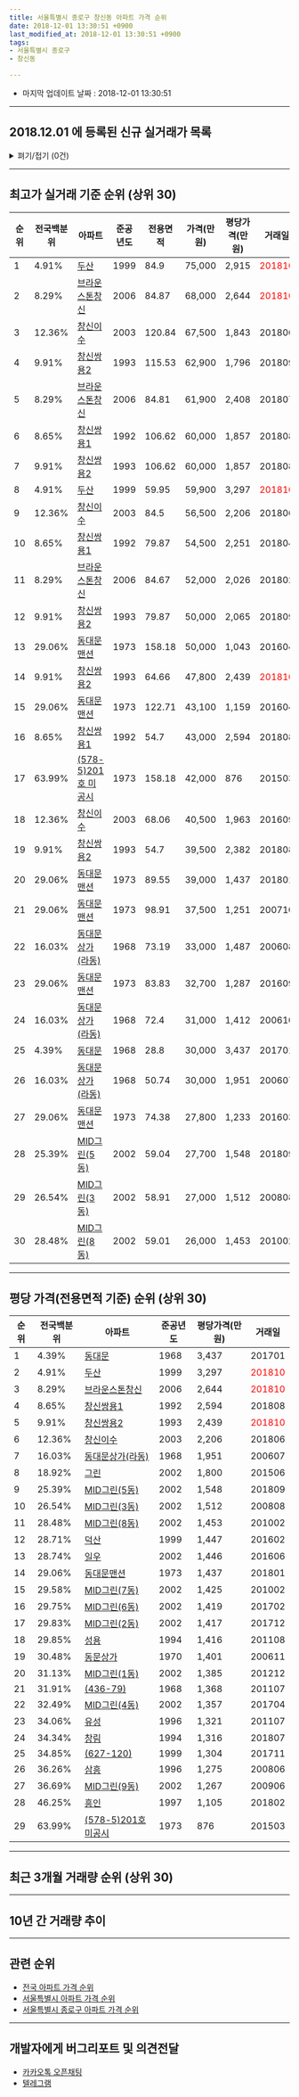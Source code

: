 ```yaml
---
title: 서울특별시 종로구 창신동 아파트 가격 순위
date: 2018-12-01 13:30:51 +0900
last_modified_at: 2018-12-01 13:30:51 +0900
tags:
- 서울특별시 종로구
- 창신동

---
```


* 마지막 업데이트 날짜 : 2018-12-01 13:30:51

---

## 2018.12.01 에 등록된 신규 실거래가 목록

<details>
<summary>펴기/접기 (0건)</summary>
<div markdown="1">

|아파트|전국백분위|준공년도|전용면적|가격(만원)|평당가격(만원)|거래일|
|---|---|---|---|---|---|---|
|없음|||||||


</div>
</details>

---

## 최고가 실거래 기준 순위 (상위 30)


|순위|전국백분위|아파트|준공년도|전용면적|가격(만원)|평당가격(만원)|거래일|
|---|---|---|---|---|---|---|---|
|1|4.91%|[두산](https://search.naver.com/search.naver?query=%EC%84%9C%EC%9A%B8%ED%8A%B9%EB%B3%84%EC%8B%9C+%EC%A2%85%EB%A1%9C%EA%B5%AC+%EC%B0%BD%EC%8B%A0%EB%8F%99+%EB%91%90%EC%82%B0)|1999|84.9|75,000|2,915|<span style="color:red">201810</span>|
|2|8.29%|[브라운스톤창신](https://search.naver.com/search.naver?query=%EC%84%9C%EC%9A%B8%ED%8A%B9%EB%B3%84%EC%8B%9C+%EC%A2%85%EB%A1%9C%EA%B5%AC+%EC%B0%BD%EC%8B%A0%EB%8F%99+%EB%B8%8C%EB%9D%BC%EC%9A%B4%EC%8A%A4%ED%86%A4%EC%B0%BD%EC%8B%A0)|2006|84.87|68,000|2,644|<span style="color:red">201810</span>|
|3|12.36%|[창신이수](https://search.naver.com/search.naver?query=%EC%84%9C%EC%9A%B8%ED%8A%B9%EB%B3%84%EC%8B%9C+%EC%A2%85%EB%A1%9C%EA%B5%AC+%EC%B0%BD%EC%8B%A0%EB%8F%99+%EC%B0%BD%EC%8B%A0%EC%9D%B4%EC%88%98)|2003|120.84|67,500|1,843|201806|
|4|9.91%|[창신쌍용2](https://search.naver.com/search.naver?query=%EC%84%9C%EC%9A%B8%ED%8A%B9%EB%B3%84%EC%8B%9C+%EC%A2%85%EB%A1%9C%EA%B5%AC+%EC%B0%BD%EC%8B%A0%EB%8F%99+%EC%B0%BD%EC%8B%A0%EC%8C%8D%EC%9A%A92)|1993|115.53|62,900|1,796|201809|
|5|8.29%|[브라운스톤창신](https://search.naver.com/search.naver?query=%EC%84%9C%EC%9A%B8%ED%8A%B9%EB%B3%84%EC%8B%9C+%EC%A2%85%EB%A1%9C%EA%B5%AC+%EC%B0%BD%EC%8B%A0%EB%8F%99+%EB%B8%8C%EB%9D%BC%EC%9A%B4%EC%8A%A4%ED%86%A4%EC%B0%BD%EC%8B%A0)|2006|84.81|61,900|2,408|201807|
|6|8.65%|[창신쌍용1](https://search.naver.com/search.naver?query=%EC%84%9C%EC%9A%B8%ED%8A%B9%EB%B3%84%EC%8B%9C+%EC%A2%85%EB%A1%9C%EA%B5%AC+%EC%B0%BD%EC%8B%A0%EB%8F%99+%EC%B0%BD%EC%8B%A0%EC%8C%8D%EC%9A%A91)|1992|106.62|60,000|1,857|201808|
|7|9.91%|[창신쌍용2](https://search.naver.com/search.naver?query=%EC%84%9C%EC%9A%B8%ED%8A%B9%EB%B3%84%EC%8B%9C+%EC%A2%85%EB%A1%9C%EA%B5%AC+%EC%B0%BD%EC%8B%A0%EB%8F%99+%EC%B0%BD%EC%8B%A0%EC%8C%8D%EC%9A%A92)|1993|106.62|60,000|1,857|201808|
|8|4.91%|[두산](https://search.naver.com/search.naver?query=%EC%84%9C%EC%9A%B8%ED%8A%B9%EB%B3%84%EC%8B%9C+%EC%A2%85%EB%A1%9C%EA%B5%AC+%EC%B0%BD%EC%8B%A0%EB%8F%99+%EB%91%90%EC%82%B0)|1999|59.95|59,900|3,297|<span style="color:red">201810</span>|
|9|12.36%|[창신이수](https://search.naver.com/search.naver?query=%EC%84%9C%EC%9A%B8%ED%8A%B9%EB%B3%84%EC%8B%9C+%EC%A2%85%EB%A1%9C%EA%B5%AC+%EC%B0%BD%EC%8B%A0%EB%8F%99+%EC%B0%BD%EC%8B%A0%EC%9D%B4%EC%88%98)|2003|84.5|56,500|2,206|201806|
|10|8.65%|[창신쌍용1](https://search.naver.com/search.naver?query=%EC%84%9C%EC%9A%B8%ED%8A%B9%EB%B3%84%EC%8B%9C+%EC%A2%85%EB%A1%9C%EA%B5%AC+%EC%B0%BD%EC%8B%A0%EB%8F%99+%EC%B0%BD%EC%8B%A0%EC%8C%8D%EC%9A%A91)|1992|79.87|54,500|2,251|201804|
|11|8.29%|[브라운스톤창신](https://search.naver.com/search.naver?query=%EC%84%9C%EC%9A%B8%ED%8A%B9%EB%B3%84%EC%8B%9C+%EC%A2%85%EB%A1%9C%EA%B5%AC+%EC%B0%BD%EC%8B%A0%EB%8F%99+%EB%B8%8C%EB%9D%BC%EC%9A%B4%EC%8A%A4%ED%86%A4%EC%B0%BD%EC%8B%A0)|2006|84.67|52,000|2,026|201802|
|12|9.91%|[창신쌍용2](https://search.naver.com/search.naver?query=%EC%84%9C%EC%9A%B8%ED%8A%B9%EB%B3%84%EC%8B%9C+%EC%A2%85%EB%A1%9C%EA%B5%AC+%EC%B0%BD%EC%8B%A0%EB%8F%99+%EC%B0%BD%EC%8B%A0%EC%8C%8D%EC%9A%A92)|1993|79.87|50,000|2,065|201809|
|13|29.06%|[동대문맨션](https://search.naver.com/search.naver?query=%EC%84%9C%EC%9A%B8%ED%8A%B9%EB%B3%84%EC%8B%9C+%EC%A2%85%EB%A1%9C%EA%B5%AC+%EC%B0%BD%EC%8B%A0%EB%8F%99+%EB%8F%99%EB%8C%80%EB%AC%B8%EB%A7%A8%EC%85%98)|1973|158.18|50,000|1,043|201604|
|14|9.91%|[창신쌍용2](https://search.naver.com/search.naver?query=%EC%84%9C%EC%9A%B8%ED%8A%B9%EB%B3%84%EC%8B%9C+%EC%A2%85%EB%A1%9C%EA%B5%AC+%EC%B0%BD%EC%8B%A0%EB%8F%99+%EC%B0%BD%EC%8B%A0%EC%8C%8D%EC%9A%A92)|1993|64.66|47,800|2,439|<span style="color:red">201810</span>|
|15|29.06%|[동대문맨션](https://search.naver.com/search.naver?query=%EC%84%9C%EC%9A%B8%ED%8A%B9%EB%B3%84%EC%8B%9C+%EC%A2%85%EB%A1%9C%EA%B5%AC+%EC%B0%BD%EC%8B%A0%EB%8F%99+%EB%8F%99%EB%8C%80%EB%AC%B8%EB%A7%A8%EC%85%98)|1973|122.71|43,100|1,159|201604|
|16|8.65%|[창신쌍용1](https://search.naver.com/search.naver?query=%EC%84%9C%EC%9A%B8%ED%8A%B9%EB%B3%84%EC%8B%9C+%EC%A2%85%EB%A1%9C%EA%B5%AC+%EC%B0%BD%EC%8B%A0%EB%8F%99+%EC%B0%BD%EC%8B%A0%EC%8C%8D%EC%9A%A91)|1992|54.7|43,000|2,594|201808|
|17|63.99%|[(578-5)201호 미공시](https://search.naver.com/search.naver?query=%EC%84%9C%EC%9A%B8%ED%8A%B9%EB%B3%84%EC%8B%9C+%EC%A2%85%EB%A1%9C%EA%B5%AC+%EC%B0%BD%EC%8B%A0%EB%8F%99+%28578-5%29201%ED%98%B8+%EB%AF%B8%EA%B3%B5%EC%8B%9C)|1973|158.18|42,000|876|201503|
|18|12.36%|[창신이수](https://search.naver.com/search.naver?query=%EC%84%9C%EC%9A%B8%ED%8A%B9%EB%B3%84%EC%8B%9C+%EC%A2%85%EB%A1%9C%EA%B5%AC+%EC%B0%BD%EC%8B%A0%EB%8F%99+%EC%B0%BD%EC%8B%A0%EC%9D%B4%EC%88%98)|2003|68.06|40,500|1,963|201609|
|19|9.91%|[창신쌍용2](https://search.naver.com/search.naver?query=%EC%84%9C%EC%9A%B8%ED%8A%B9%EB%B3%84%EC%8B%9C+%EC%A2%85%EB%A1%9C%EA%B5%AC+%EC%B0%BD%EC%8B%A0%EB%8F%99+%EC%B0%BD%EC%8B%A0%EC%8C%8D%EC%9A%A92)|1993|54.7|39,500|2,382|201808|
|20|29.06%|[동대문맨션](https://search.naver.com/search.naver?query=%EC%84%9C%EC%9A%B8%ED%8A%B9%EB%B3%84%EC%8B%9C+%EC%A2%85%EB%A1%9C%EA%B5%AC+%EC%B0%BD%EC%8B%A0%EB%8F%99+%EB%8F%99%EB%8C%80%EB%AC%B8%EB%A7%A8%EC%85%98)|1973|89.55|39,000|1,437|201801|
|21|29.06%|[동대문맨션](https://search.naver.com/search.naver?query=%EC%84%9C%EC%9A%B8%ED%8A%B9%EB%B3%84%EC%8B%9C+%EC%A2%85%EB%A1%9C%EA%B5%AC+%EC%B0%BD%EC%8B%A0%EB%8F%99+%EB%8F%99%EB%8C%80%EB%AC%B8%EB%A7%A8%EC%85%98)|1973|98.91|37,500|1,251|200710|
|22|16.03%|[동대문상가(라동)](https://search.naver.com/search.naver?query=%EC%84%9C%EC%9A%B8%ED%8A%B9%EB%B3%84%EC%8B%9C+%EC%A2%85%EB%A1%9C%EA%B5%AC+%EC%B0%BD%EC%8B%A0%EB%8F%99+%EB%8F%99%EB%8C%80%EB%AC%B8%EC%83%81%EA%B0%80%28%EB%9D%BC%EB%8F%99%29)|1968|73.19|33,000|1,487|200608|
|23|29.06%|[동대문맨션](https://search.naver.com/search.naver?query=%EC%84%9C%EC%9A%B8%ED%8A%B9%EB%B3%84%EC%8B%9C+%EC%A2%85%EB%A1%9C%EA%B5%AC+%EC%B0%BD%EC%8B%A0%EB%8F%99+%EB%8F%99%EB%8C%80%EB%AC%B8%EB%A7%A8%EC%85%98)|1973|83.83|32,700|1,287|201609|
|24|16.03%|[동대문상가(라동)](https://search.naver.com/search.naver?query=%EC%84%9C%EC%9A%B8%ED%8A%B9%EB%B3%84%EC%8B%9C+%EC%A2%85%EB%A1%9C%EA%B5%AC+%EC%B0%BD%EC%8B%A0%EB%8F%99+%EB%8F%99%EB%8C%80%EB%AC%B8%EC%83%81%EA%B0%80%28%EB%9D%BC%EB%8F%99%29)|1968|72.4|31,000|1,412|200610|
|25|4.39%|[동대문](https://search.naver.com/search.naver?query=%EC%84%9C%EC%9A%B8%ED%8A%B9%EB%B3%84%EC%8B%9C+%EC%A2%85%EB%A1%9C%EA%B5%AC+%EC%B0%BD%EC%8B%A0%EB%8F%99+%EB%8F%99%EB%8C%80%EB%AC%B8)|1968|28.8|30,000|3,437|201701|
|26|16.03%|[동대문상가(라동)](https://search.naver.com/search.naver?query=%EC%84%9C%EC%9A%B8%ED%8A%B9%EB%B3%84%EC%8B%9C+%EC%A2%85%EB%A1%9C%EA%B5%AC+%EC%B0%BD%EC%8B%A0%EB%8F%99+%EB%8F%99%EB%8C%80%EB%AC%B8%EC%83%81%EA%B0%80%28%EB%9D%BC%EB%8F%99%29)|1968|50.74|30,000|1,951|200607|
|27|29.06%|[동대문맨션](https://search.naver.com/search.naver?query=%EC%84%9C%EC%9A%B8%ED%8A%B9%EB%B3%84%EC%8B%9C+%EC%A2%85%EB%A1%9C%EA%B5%AC+%EC%B0%BD%EC%8B%A0%EB%8F%99+%EB%8F%99%EB%8C%80%EB%AC%B8%EB%A7%A8%EC%85%98)|1973|74.38|27,800|1,233|201603|
|28|25.39%|[MID그린(5동)](https://search.naver.com/search.naver?query=%EC%84%9C%EC%9A%B8%ED%8A%B9%EB%B3%84%EC%8B%9C+%EC%A2%85%EB%A1%9C%EA%B5%AC+%EC%B0%BD%EC%8B%A0%EB%8F%99+MID%EA%B7%B8%EB%A6%B0%285%EB%8F%99%29)|2002|59.04|27,700|1,548|201809|
|29|26.54%|[MID그린(3동)](https://search.naver.com/search.naver?query=%EC%84%9C%EC%9A%B8%ED%8A%B9%EB%B3%84%EC%8B%9C+%EC%A2%85%EB%A1%9C%EA%B5%AC+%EC%B0%BD%EC%8B%A0%EB%8F%99+MID%EA%B7%B8%EB%A6%B0%283%EB%8F%99%29)|2002|58.91|27,000|1,512|200808|
|30|28.48%|[MID그린(8동)](https://search.naver.com/search.naver?query=%EC%84%9C%EC%9A%B8%ED%8A%B9%EB%B3%84%EC%8B%9C+%EC%A2%85%EB%A1%9C%EA%B5%AC+%EC%B0%BD%EC%8B%A0%EB%8F%99+MID%EA%B7%B8%EB%A6%B0%288%EB%8F%99%29)|2002|59.01|26,000|1,453|201002|


---

## 평당 가격(전용면적 기준) 순위 (상위 30)


|순위|전국백분위|아파트|준공년도|평당가격(만원)|거래일|
|---|---|---|---|---|---|
|1|4.39%|[동대문](https://search.naver.com/search.naver?query=%EC%84%9C%EC%9A%B8%ED%8A%B9%EB%B3%84%EC%8B%9C+%EC%A2%85%EB%A1%9C%EA%B5%AC+%EC%B0%BD%EC%8B%A0%EB%8F%99+%EB%8F%99%EB%8C%80%EB%AC%B8)|1968|3,437|201701|
|2|4.91%|[두산](https://search.naver.com/search.naver?query=%EC%84%9C%EC%9A%B8%ED%8A%B9%EB%B3%84%EC%8B%9C+%EC%A2%85%EB%A1%9C%EA%B5%AC+%EC%B0%BD%EC%8B%A0%EB%8F%99+%EB%91%90%EC%82%B0)|1999|3,297|<span style="color:red">201810</span>|
|3|8.29%|[브라운스톤창신](https://search.naver.com/search.naver?query=%EC%84%9C%EC%9A%B8%ED%8A%B9%EB%B3%84%EC%8B%9C+%EC%A2%85%EB%A1%9C%EA%B5%AC+%EC%B0%BD%EC%8B%A0%EB%8F%99+%EB%B8%8C%EB%9D%BC%EC%9A%B4%EC%8A%A4%ED%86%A4%EC%B0%BD%EC%8B%A0)|2006|2,644|<span style="color:red">201810</span>|
|4|8.65%|[창신쌍용1](https://search.naver.com/search.naver?query=%EC%84%9C%EC%9A%B8%ED%8A%B9%EB%B3%84%EC%8B%9C+%EC%A2%85%EB%A1%9C%EA%B5%AC+%EC%B0%BD%EC%8B%A0%EB%8F%99+%EC%B0%BD%EC%8B%A0%EC%8C%8D%EC%9A%A91)|1992|2,594|201808|
|5|9.91%|[창신쌍용2](https://search.naver.com/search.naver?query=%EC%84%9C%EC%9A%B8%ED%8A%B9%EB%B3%84%EC%8B%9C+%EC%A2%85%EB%A1%9C%EA%B5%AC+%EC%B0%BD%EC%8B%A0%EB%8F%99+%EC%B0%BD%EC%8B%A0%EC%8C%8D%EC%9A%A92)|1993|2,439|<span style="color:red">201810</span>|
|6|12.36%|[창신이수](https://search.naver.com/search.naver?query=%EC%84%9C%EC%9A%B8%ED%8A%B9%EB%B3%84%EC%8B%9C+%EC%A2%85%EB%A1%9C%EA%B5%AC+%EC%B0%BD%EC%8B%A0%EB%8F%99+%EC%B0%BD%EC%8B%A0%EC%9D%B4%EC%88%98)|2003|2,206|201806|
|7|16.03%|[동대문상가(라동)](https://search.naver.com/search.naver?query=%EC%84%9C%EC%9A%B8%ED%8A%B9%EB%B3%84%EC%8B%9C+%EC%A2%85%EB%A1%9C%EA%B5%AC+%EC%B0%BD%EC%8B%A0%EB%8F%99+%EB%8F%99%EB%8C%80%EB%AC%B8%EC%83%81%EA%B0%80%28%EB%9D%BC%EB%8F%99%29)|1968|1,951|200607|
|8|18.92%|[그린](https://search.naver.com/search.naver?query=%EC%84%9C%EC%9A%B8%ED%8A%B9%EB%B3%84%EC%8B%9C+%EC%A2%85%EB%A1%9C%EA%B5%AC+%EC%B0%BD%EC%8B%A0%EB%8F%99+%EA%B7%B8%EB%A6%B0)|2002|1,800|201506|
|9|25.39%|[MID그린(5동)](https://search.naver.com/search.naver?query=%EC%84%9C%EC%9A%B8%ED%8A%B9%EB%B3%84%EC%8B%9C+%EC%A2%85%EB%A1%9C%EA%B5%AC+%EC%B0%BD%EC%8B%A0%EB%8F%99+MID%EA%B7%B8%EB%A6%B0%285%EB%8F%99%29)|2002|1,548|201809|
|10|26.54%|[MID그린(3동)](https://search.naver.com/search.naver?query=%EC%84%9C%EC%9A%B8%ED%8A%B9%EB%B3%84%EC%8B%9C+%EC%A2%85%EB%A1%9C%EA%B5%AC+%EC%B0%BD%EC%8B%A0%EB%8F%99+MID%EA%B7%B8%EB%A6%B0%283%EB%8F%99%29)|2002|1,512|200808|
|11|28.48%|[MID그린(8동)](https://search.naver.com/search.naver?query=%EC%84%9C%EC%9A%B8%ED%8A%B9%EB%B3%84%EC%8B%9C+%EC%A2%85%EB%A1%9C%EA%B5%AC+%EC%B0%BD%EC%8B%A0%EB%8F%99+MID%EA%B7%B8%EB%A6%B0%288%EB%8F%99%29)|2002|1,453|201002|
|12|28.71%|[덕산](https://search.naver.com/search.naver?query=%EC%84%9C%EC%9A%B8%ED%8A%B9%EB%B3%84%EC%8B%9C+%EC%A2%85%EB%A1%9C%EA%B5%AC+%EC%B0%BD%EC%8B%A0%EB%8F%99+%EB%8D%95%EC%82%B0)|1999|1,447|201602|
|13|28.74%|[일우](https://search.naver.com/search.naver?query=%EC%84%9C%EC%9A%B8%ED%8A%B9%EB%B3%84%EC%8B%9C+%EC%A2%85%EB%A1%9C%EA%B5%AC+%EC%B0%BD%EC%8B%A0%EB%8F%99+%EC%9D%BC%EC%9A%B0)|2002|1,446|201606|
|14|29.06%|[동대문맨션](https://search.naver.com/search.naver?query=%EC%84%9C%EC%9A%B8%ED%8A%B9%EB%B3%84%EC%8B%9C+%EC%A2%85%EB%A1%9C%EA%B5%AC+%EC%B0%BD%EC%8B%A0%EB%8F%99+%EB%8F%99%EB%8C%80%EB%AC%B8%EB%A7%A8%EC%85%98)|1973|1,437|201801|
|15|29.58%|[MID그린(7동)](https://search.naver.com/search.naver?query=%EC%84%9C%EC%9A%B8%ED%8A%B9%EB%B3%84%EC%8B%9C+%EC%A2%85%EB%A1%9C%EA%B5%AC+%EC%B0%BD%EC%8B%A0%EB%8F%99+MID%EA%B7%B8%EB%A6%B0%287%EB%8F%99%29)|2002|1,425|201002|
|16|29.75%|[MID그린(6동)](https://search.naver.com/search.naver?query=%EC%84%9C%EC%9A%B8%ED%8A%B9%EB%B3%84%EC%8B%9C+%EC%A2%85%EB%A1%9C%EA%B5%AC+%EC%B0%BD%EC%8B%A0%EB%8F%99+MID%EA%B7%B8%EB%A6%B0%286%EB%8F%99%29)|2002|1,419|201702|
|17|29.83%|[MID그린(2동)](https://search.naver.com/search.naver?query=%EC%84%9C%EC%9A%B8%ED%8A%B9%EB%B3%84%EC%8B%9C+%EC%A2%85%EB%A1%9C%EA%B5%AC+%EC%B0%BD%EC%8B%A0%EB%8F%99+MID%EA%B7%B8%EB%A6%B0%282%EB%8F%99%29)|2002|1,417|201712|
|18|29.85%|[성용](https://search.naver.com/search.naver?query=%EC%84%9C%EC%9A%B8%ED%8A%B9%EB%B3%84%EC%8B%9C+%EC%A2%85%EB%A1%9C%EA%B5%AC+%EC%B0%BD%EC%8B%A0%EB%8F%99+%EC%84%B1%EC%9A%A9)|1994|1,416|201108|
|19|30.48%|[동문상가](https://search.naver.com/search.naver?query=%EC%84%9C%EC%9A%B8%ED%8A%B9%EB%B3%84%EC%8B%9C+%EC%A2%85%EB%A1%9C%EA%B5%AC+%EC%B0%BD%EC%8B%A0%EB%8F%99+%EB%8F%99%EB%AC%B8%EC%83%81%EA%B0%80)|1970|1,401|200611|
|20|31.13%|[MID그린(1동)](https://search.naver.com/search.naver?query=%EC%84%9C%EC%9A%B8%ED%8A%B9%EB%B3%84%EC%8B%9C+%EC%A2%85%EB%A1%9C%EA%B5%AC+%EC%B0%BD%EC%8B%A0%EB%8F%99+MID%EA%B7%B8%EB%A6%B0%281%EB%8F%99%29)|2002|1,385|201212|
|21|31.91%|[(436-79)](https://search.naver.com/search.naver?query=%EC%84%9C%EC%9A%B8%ED%8A%B9%EB%B3%84%EC%8B%9C+%EC%A2%85%EB%A1%9C%EA%B5%AC+%EC%B0%BD%EC%8B%A0%EB%8F%99+%28436-79%29)|1968|1,368|201107|
|22|32.49%|[MID그린(4동)](https://search.naver.com/search.naver?query=%EC%84%9C%EC%9A%B8%ED%8A%B9%EB%B3%84%EC%8B%9C+%EC%A2%85%EB%A1%9C%EA%B5%AC+%EC%B0%BD%EC%8B%A0%EB%8F%99+MID%EA%B7%B8%EB%A6%B0%284%EB%8F%99%29)|2002|1,357|201704|
|23|34.06%|[유성](https://search.naver.com/search.naver?query=%EC%84%9C%EC%9A%B8%ED%8A%B9%EB%B3%84%EC%8B%9C+%EC%A2%85%EB%A1%9C%EA%B5%AC+%EC%B0%BD%EC%8B%A0%EB%8F%99+%EC%9C%A0%EC%84%B1)|1996|1,321|201107|
|24|34.34%|[창림](https://search.naver.com/search.naver?query=%EC%84%9C%EC%9A%B8%ED%8A%B9%EB%B3%84%EC%8B%9C+%EC%A2%85%EB%A1%9C%EA%B5%AC+%EC%B0%BD%EC%8B%A0%EB%8F%99+%EC%B0%BD%EB%A6%BC)|1994|1,316|201807|
|25|34.85%|[(627-120)](https://search.naver.com/search.naver?query=%EC%84%9C%EC%9A%B8%ED%8A%B9%EB%B3%84%EC%8B%9C+%EC%A2%85%EB%A1%9C%EA%B5%AC+%EC%B0%BD%EC%8B%A0%EB%8F%99+%28627-120%29)|1999|1,304|201711|
|26|36.26%|[삼흥](https://search.naver.com/search.naver?query=%EC%84%9C%EC%9A%B8%ED%8A%B9%EB%B3%84%EC%8B%9C+%EC%A2%85%EB%A1%9C%EA%B5%AC+%EC%B0%BD%EC%8B%A0%EB%8F%99+%EC%82%BC%ED%9D%A5)|1996|1,275|200806|
|27|36.69%|[MID그린(9동)](https://search.naver.com/search.naver?query=%EC%84%9C%EC%9A%B8%ED%8A%B9%EB%B3%84%EC%8B%9C+%EC%A2%85%EB%A1%9C%EA%B5%AC+%EC%B0%BD%EC%8B%A0%EB%8F%99+MID%EA%B7%B8%EB%A6%B0%289%EB%8F%99%29)|2002|1,267|200906|
|28|46.25%|[흥인](https://search.naver.com/search.naver?query=%EC%84%9C%EC%9A%B8%ED%8A%B9%EB%B3%84%EC%8B%9C+%EC%A2%85%EB%A1%9C%EA%B5%AC+%EC%B0%BD%EC%8B%A0%EB%8F%99+%ED%9D%A5%EC%9D%B8)|1997|1,105|201802|
|29|63.99%|[(578-5)201호 미공시](https://search.naver.com/search.naver?query=%EC%84%9C%EC%9A%B8%ED%8A%B9%EB%B3%84%EC%8B%9C+%EC%A2%85%EB%A1%9C%EA%B5%AC+%EC%B0%BD%EC%8B%A0%EB%8F%99+%28578-5%29201%ED%98%B8+%EB%AF%B8%EA%B3%B5%EC%8B%9C)|1973|876|201503|


---

## 최근 3개월 거래량 순위 (상위 30)


<div style="width:100%;">
    <canvas id="deal_count_ranking" height="250"></canvas>
</div>


<script>
new Chart(document.getElementById("deal_count_ranking"), {
    type: 'horizontalBar',
    data: {
        labels: ['두산', '창신쌍용2', '브라운스톤창신', '창림'],
        datasets: [{
            label: '실거래 수',
            data: [3, 2, 2, 1],
            borderColor: "rgba(255, 0, 128, 1)",
            backgroundColor: "rgba(255, 0, 128, 0.5)",
            fill: false,
        }]
    },
    options: {
        responsive: true,
        title: {
            display: true,
            text: '최근 3개월 거래량 순위'
        },
        tooltips: {
            mode: 'index',
            intersect: false,
            callbacks: {
                title: function(tooltipItems, data) {
                    return "실거래 수:";
                },
                label: function(tooltipItem, data) {
                    return data.labels[tooltipItem.index] + ": " + tooltipItem.xLabel;
                }
            }
        },
        hover: {
            mode: 'nearest',
            intersect: true
        },
        scales: {
            xAxes: [{
                display: true,
                scaleLabel: {
                    display: true,
                    labelString: '실거래 수'
                },
                ticks: {
                    suggestedMin: 0,
                }
            }],
            yAxes: [{
                display: true,
                ticks: {
                    autoSkip: false,
                    callback: function(value, index, values) {
                        if (value.length > 15)
                            return value.substr(0, 13) + "...";
                        else
                            return value;
                    }
                },
                scaleLabel: {
                    display: false,
                }
            }]
        }
    }
});

</script>


---

## 10년 간 거래량 추이


<div style="width:100%;">
    <canvas id="deal_progress" height="250"></canvas>
</div>

<script>
new Chart(document.getElementById("deal_progress"), {
    type: 'line',
    data: {
        labels: ['200812','200901','200902','200903','200904','200905','200906','200907','200908','200909','200910','200911','200912','201001','201002','201003','201004','201005','201006','201007','201008','201009','201010','201011','201012','201101','201102','201103','201104','201105','201106','201107','201108','201109','201110','201111','201112','201201','201202','201203','201204','201205','201206','201207','201208','201209','201210','201211','201212','201301','201302','201303','201304','201305','201306','201307','201308','201309','201310','201311','201312','201401','201402','201403','201404','201405','201406','201407','201408','201409','201410','201411','201412','201501','201502','201503','201504','201505','201506','201507','201508','201509','201510','201511','201512','201601','201602','201603','201604','201605','201606','201607','201608','201609','201610','201611','201612','201701','201702','201703','201704','201705','201706','201707','201708','201709','201710','201711','201712','201801','201802','201803','201804','201805','201806','201807','201808','201809','201810','201811','201812'],
        datasets: [{
            label: '실거래 수',
            pointRadius: 1,
            data: [3, 1, 7, 6, 14, 19, 21, 9, 22, 6, 12, 6, 3, 9, 14, 14, 7, 6, 7, 4, 5, 5, 5, 9, 19, 8, 16, 14, 10, 7, 14, 16, 5, 5, 12, 5, 6, 5, 7, 8, 13, 8, 4, 4, 4, 6, 7, 7, 6, 6, 8, 11, 11, 15, 7, 7, 6, 20, 22, 12, 12, 10, 18, 16, 16, 6, 10, 12, 22, 29, 21, 19, 13, 20, 26, 27, 19, 20, 14, 15, 18, 22, 16, 13, 12, 8, 16, 15, 19, 15, 30, 28, 19, 19, 24, 11, 8, 7, 15, 14, 14, 28, 20, 31, 17, 10, 10, 10, 15, 17, 24, 16, 5, 17, 14, 13, 23, 13, 8, 0, 0],
            borderColor: "rgba(255, 201, 14, 1)",
            backgroundColor: "rgba(255, 201, 14, 0.5)",
            fill: true,
        }]
    },
    options: {
        responsive: true,
        title: {
            display: true,
            text: '10년간 거래량 추이'
        },
        tooltips: {
            mode: 'index',
            intersect: false,
        },
        hover: {
            mode: 'nearest',
            intersect: true
        },
        scales: {
            xAxes: [{
                display: true,
                scaleLabel: {
                    display: true,
                    labelString: '년/월'
                }
            }],
            yAxes: [{
                display: true,
                ticks: {
                    suggestedMin: 0,
                },
                scaleLabel: {
                    display: true,
                    labelString: '실거래 수'
                }
            }]
        }
    }
});

</script>


---

## 관련 순위

- [전국 아파트 가격 순위](https://inasie.github.io/apt-ranking/전국)
- [서울특별시 아파트 가격 순위](https://inasie.github.io/apt-ranking/서울특별시)
- [서울특별시 종로구 아파트 가격 순위](https://inasie.github.io/apt-ranking/서울특별시-종로구)


---

## 개발자에게 버그리포트 및 의견전달

- [카카오톡 오픈채팅](https://open.kakao.com/o/gLJUAP4)
- [텔레그램](https://t.me/inasie)

